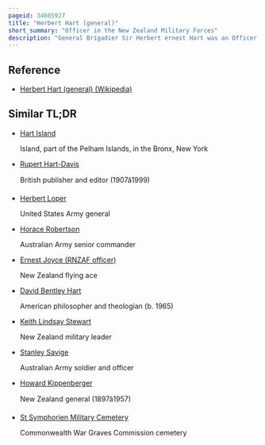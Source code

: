 ```yaml
---
pageid: 34605927
title: "Herbert Hart (general)"
short_summary: "Officer in the New Zealand Military Forces"
description: "General Brigadier Sir Herbert ernest Hart was an Officer in the new Zealand military Force who served in the second Boer War and the first World War. He later served as Administrator of western Samoa and worked for the imperial War Graves Commission."
---
```


## Reference

- [Herbert Hart (general) (Wikipedia)](https://en.wikipedia.org/?curid=34605927)

## Similar TL;DR

- [Hart Island](/tldr/en/hart-island)

  Island, part of the Pelham Islands, in the Bronx, New York

- [Rupert Hart-Davis](/tldr/en/rupert-hart-davis)

  British publisher and editor (1907â1999)

- [Herbert Loper](/tldr/en/herbert-loper)

  United States Army general

- [Horace Robertson](/tldr/en/horace-robertson)

  Australian Army senior commander

- [Ernest Joyce (RNZAF officer)](/tldr/en/ernest-joyce-rnzaf-officer)

  New Zealand flying ace

- [David Bentley Hart](/tldr/en/david-bentley-hart)

  American philosopher and theologian (b. 1965)

- [Keith Lindsay Stewart](/tldr/en/keith-lindsay-stewart)

  New Zealand military leader

- [Stanley Savige](/tldr/en/stanley-savige)

  Australian Army soldier and officer

- [Howard Kippenberger](/tldr/en/howard-kippenberger)

  New Zealand general (1897â1957)

- [St Symphorien Military Cemetery](/tldr/en/st-symphorien-military-cemetery)

  Commonwealth War Graves Commission cemetery
